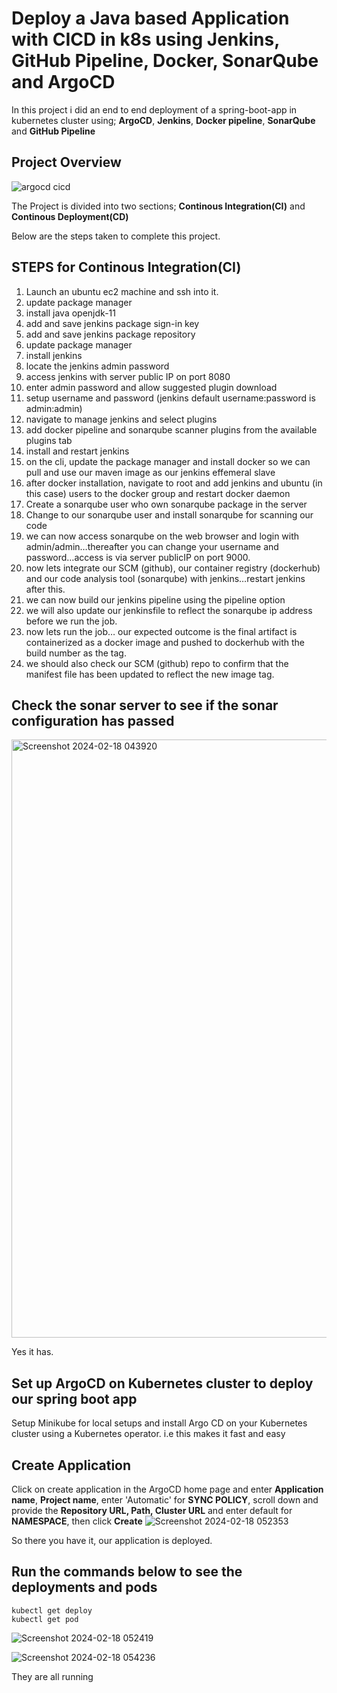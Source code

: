
# Deploy a Java based Application with CICD in k8s using Jenkins, GitHub Pipeline, Docker, SonarQube and ArgoCD


In this project i did an end to end deployment of a spring-boot-app in kubernetes cluster using; **ArgoCD**, **Jenkins**, **Docker pipeline**, **SonarQube** and **GitHub Pipeline**

## Project Overview


![argocd cicd](https://user-images.githubusercontent.com/43399466/228301952-abc02ca2-9942-4a67-8293-f76647b6f9d8.png)





The Project is divided into two sections; **Continous Integration(CI)** and **Continous Deployment(CD)**

Below are the steps taken to complete this project.

## STEPS for Continous Integration(CI)
1. Launch an ubuntu ec2 machine and ssh into it.
1. update package manager
2. install java openjdk-11
3. add and save jenkins package sign-in key
4. add and save jenkins package repository
5. update package manager
6. install jenkins 
7. locate the jenkins admin password
8. access jenkins with server public IP on port 8080
9. enter admin password and allow suggested plugin download
10. setup username and password (jenkins default username:password is admin:admin)
11. navigate to manage jenkins and select plugins
12. add docker pipeline and sonarqube scanner plugins from the available plugins tab
13. install and restart jenkins
14. on the cli, update the package manager and install docker so we can pull and use our maven image as our jenkins effemeral slave
15. after docker installation, navigate to root and add jenkins and ubuntu (in this case) users to the docker group and restart docker daemon
16. Create a sonarqube user who own sonarqube package in the server
17. Change to our sonarqube user and install sonarqube for scanning our code
18. we can now access sonarqube on the web browser and login with admin/admin…thereafter you can change your username and password…access is via server publicIP on port 9000.
19. now lets integrate our SCM (github), our container registry (dockerhub) and our code analysis tool (sonarqube) with jenkins…restart jenkins after this.
20. we can now build our jenkins pipeline using the pipeline option
21. we will also update our jenkinsfile to reflect the sonarqube ip address before we run the job.
22. now lets run the job… our expected outcome is the final artifact is containerized as a docker image and pushed to dockerhub with the build number as the tag.
23. we should also check our SCM (github) repo to confirm that the manifest file has been updated to reflect the new image tag.





## Check the sonar server to see if the sonar configuration has passed
<img width="957" alt="Screenshot 2024-02-18 043920" src="https://github.com/dandiggle23/java-maven-sonar-argocd-helm-k8s/assets/64781879/441a1ee5-8372-4fc1-91ea-40b0343292bd">

Yes it has.


## Set up ArgoCD on Kubernetes cluster to deploy our spring boot app
Setup Minikube for local setups and install Argo CD on your Kubernetes cluster using a Kubernetes operator. i.e this makes it fast and easy

## Create Application

Click on create application in the ArgoCD home page and enter **Application name**, **Project name**, enter 'Automatic' for **SYNC POLICY**, scroll down and provide the **Repository URL, Path, Cluster URL** and enter default for **NAMESPACE**, then click **Create**
![Screenshot 2024-02-18 052353](https://github.com/dandiggle23/java-maven-sonar-argocd-helm-k8s/assets/64781879/9e5550eb-a389-4a2f-979c-cb4ba7eb9547)


So there you have it, our application is deployed.

## Run the commands below to see the deployments and pods

```
kubectl get deploy
kubectl get pod
```

![Screenshot 2024-02-18 052419](https://github.com/dandiggle23/java-maven-sonar-argocd-helm-k8s/assets/64781879/8d434206-4619-45ef-8370-0612c08cdc87)

![Screenshot 2024-02-18 054236](https://github.com/dandiggle23/java-maven-sonar-argocd-helm-k8s/assets/64781879/cee45074-0eba-4127-9def-0992e5190de3)

They are all running

























